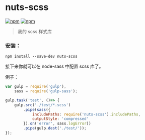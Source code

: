 # nuts-scss
[![npm](https://img.shields.io/npm/v/nuts-scss.svg?style=flat)](https://www.npmjs.com/package/nuts-scss)
[![npm](https://img.shields.io/npm/l/nuts-scss.svg?style=flat)](https://www.npmjs.com/package/nuts-scss)
> 我的 scss 样式库

### 安装：
```
npm install --save-dev nuts-scss
```
接下来你就可以在 node-sass 中配置 scss 库了。

例子：

```javascript
var gulp = require('gulp'),
    sass = require('gulp-sass');

gulp.task('test', ()=> {
    gulp.src('./test/*.scss')
        .pipe(sass({
            includePaths: require('nuts-scss').includePaths,
            outputStyle: 'compressed'
        }).on('error', sass.logError))
        .pipe(gulp.dest('./test/'));
});
```
